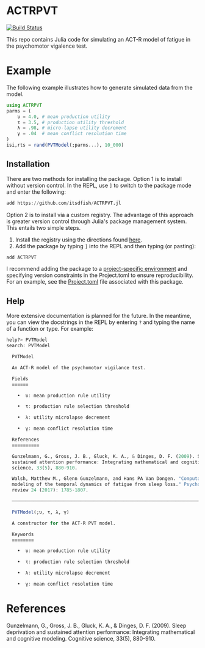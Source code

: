 # ACTRPVT

[![Build Status](https://github.com/itsdfish/ACTRPVT.jl/actions/workflows/CI.yml/badge.svg?branch=main)](https://github.com/itsdfish/ACTRPVT.jl/actions/workflows/CI.yml?query=branch%3Amain)

This repo contains Julia code for simulating an ACT-R model of fatigue in the psychomotor vigalence test. 

# Example

The following example illustrates how to generate simulated data from the model.

```julia
using ACTRPVT
parms = (
    υ = 4.0, # mean production utility 
    τ = 3.5, # production utility threshold
    λ = .98, # micro-lapse utility decrement
    γ = .04  # mean conflict resolution time 
)
isi,rts = rand(PVTModel(;parms...), 10_000)
```

## Installation

There are two methods for installing the package. Option 1 is to install without version control. In the REPL, use `]` to switch to the package mode and enter the following:

```julia
add https://github.com/itsdfish/ACTRPVT.jl
```
Option 2 is to install via a custom registry. The advantage of this approach is greater version control through Julia's package management system. This entails two simple steps. 

1. Install the registry using the directions found [here](https://github.com/itsdfish/Registry.jl).
2. Add the package by typing `]` into the REPL and then typing (or pasting):

```julia
add ACTRPVT
```

I recommend adding the package to a [project-specific environment](https://pkgdocs.julialang.org/v1/environments/) and specifying version constraints in the Project.toml to ensure reproducibility. For an example, see the [Project.toml](Project.toml) file associated with this package.  

## Help

More extensive documentation is planned for the future. In the meantime, you can view the docstrings in the REPL by entering `?` and typing the name of a function or type. For example:

```julia 
help?> PVTModel
search: PVTModel

  PVTModel

  An ACT-R model of the psychomotor vigilance test.

  Fields
  ≡≡≡≡≡≡

    •  υ: mean production rule utility

    •  τ: production rule selection threshold

    •  λ: utility microlapse decrement

    •  γ: mean conflict resolution time

  References
  ≡≡≡≡≡≡≡≡≡≡

  Gunzelmann, G., Gross, J. B., Gluck, K. A., & Dinges, D. F. (2009). Sleep deprivation and
  sustained attention performance: Integrating mathematical and cognitive modeling. Cognitive
  science, 33(5), 880-910.

  Walsh, Matthew M., Glenn Gunzelmann, and Hans PA Van Dongen. "Computational cognitive
  modeling of the temporal dynamics of fatigue from sleep loss." Psychonomic bulletin &
  review 24 (2017): 1785-1807.

  ───────────────────────────────────────────────────────────────────────────────────────────

  PVTModel(;υ, τ, λ, γ)

  A constructor for the ACT-R PVT model.

  Keywords
  ≡≡≡≡≡≡≡≡

    •  υ: mean production rule utility

    •  τ: production rule selection threshold

    •  λ: utility microlapse decrement

    •  γ: mean conflict resolution time
```

# References

Gunzelmann, G., Gross, J. B., Gluck, K. A., & Dinges, D. F. (2009). Sleep deprivation and sustained attention performance: Integrating mathematical and cognitive modeling. Cognitive science, 33(5), 880-910.
